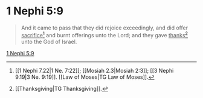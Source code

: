 # 1 Nephi 5:9

> And it came to pass that they did rejoice exceedingly, and did offer <u>sacrifice</u>[^a] and burnt offerings unto the Lord; and they gave <u>thanks</u>[^b] unto the God of Israel.

[1 Nephi 5:9](https://www.churchofjesuschrist.org/study/scriptures/bofm/1-ne/5?lang=eng&id=p9#p9)


[^a]: [[1 Nephi 7.22|1 Ne. 7:22]]; [[Mosiah 2.3|Mosiah 2:3]]; [[3 Nephi 9.19|3 Ne. 9:19]]. [[Law of Moses|TG Law of Moses]].  
[^b]: [[Thanksgiving|TG Thanksgiving]].  
